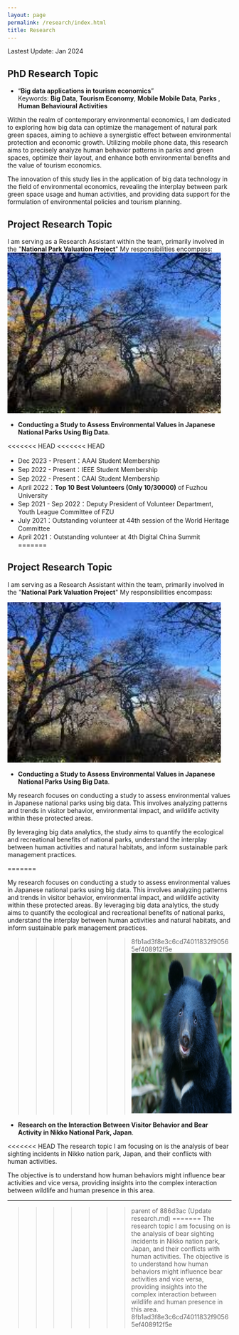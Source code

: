 ```yaml
---
layout: page
permalink: /research/index.html
title: Research
---
```


Lastest Update:  Jan 2024

## PhD Research Topic

- “**Big data applications in tourism economics**”<br>
Keywords:  **Big Data**, **Tourism Economy**, **Mobile Mobile Data**, **Parks** , **Human Behavioural Activities**<br>

Within the realm of contemporary environmental economics, I am dedicated to exploring how big data can optimize the management of natural park green spaces, aiming to achieve a synergistic effect between environmental protection and economic growth. Utilizing mobile phone data, this research aims to precisely analyze human behavior patterns in parks and green spaces, optimize their layout, and enhance both environmental benefits and the value of tourism economics. <br>

The innovation of this study lies in the application of big data technology in the field of environmental economics, revealing the interplay between park green space usage and human activities, and providing data support for the formulation of environmental policies and tourism planning. <br>

## Project Research Topic

I am serving as a Research Assistant within the team, primarily involved in the "**National Park Valuation Project**" My responsibilities encompass:<br>
 <img src="/images/nature1.jpg" class="floatpic" width="480" height="360"><br>

 -  **Conducting a Study to Assess Environmental Values in Japanese National Parks Using Big Data**.<br>

<<<<<<< HEAD
<<<<<<< HEAD
- Dec 2023 - Present：AAAI Student Membership
- Sep 2022 - Present：IEEE Student Membership
- Sep 2022 - Present：CAAI Student Membership
- April 2022：**Top 10 Best Volunteers (Only 10/30000)** of Fuzhou University
- Sep 2021 - Sep 2022：Deputy President of Volunteer Department, Youth League Committee of FZU
- July 2021：Outstanding volunteer at 44th session of the World Heritage Committee
- April 2021：Outstanding volunteer at 4th Digital China Summit<br>
=======
## Project Research Topic

 I am serving as a Research Assistant within the team, primarily involved in the "**National Park Valuation Project**" My responsibilities encompass:<br>

 <img src="/images/nature1.jpg" class="floatpic" width="480" height="360"><br>
 
 
-  **Conducting a Study to Assess Environmental Values in Japanese National Parks Using Big Data**.<br>


My research focuses on conducting a study to assess environmental values in Japanese national parks using big data. This involves analyzing patterns and trends in visitor behavior, environmental impact, and wildlife activity within these protected areas.<br>

By leveraging big data analytics, the study aims to quantify the ecological and recreational benefits of national parks, understand the interplay between human activities and natural habitats, and inform sustainable park management practices. <br>

   
=======

My research focuses on conducting a study to assess environmental values in Japanese national parks using big data. This involves analyzing patterns and trends in visitor behavior, environmental impact, and wildlife activity within these protected areas. By leveraging big data analytics, the study aims to quantify the ecological and recreational benefits of national parks, understand the interplay between human activities and natural habitats, and inform sustainable park management practices. <br>
 
>>>>>>> 8fb1ad3f8e3c6cd74011832f90565ef408912f5e
<img src="/images/bear1.jpg" class="floatpic" width="480" height="360"><br>


- **Research on the Interaction Between Visitor Behavior and Bear Activity in Nikko National Park, Japan**.<br>

<<<<<<< HEAD
The research topic I am focusing on is the analysis of bear sighting incidents in Nikko nation park, Japan, and their conflicts with human activities.<br>

The objective is to understand how human behaviors might influence bear activities and vice versa, providing insights into the complex interaction between wildlife and human presence in this area.<br>


---
>>>>>>> parent of 886d3ac (Update research.md)
=======
The research topic I am focusing on is the analysis of bear sighting incidents in Nikko nation park, Japan, and their conflicts with human activities. The objective is to understand how human behaviors might influence bear activities and vice versa, providing insights into the complex interaction between wildlife and human presence in this area.<br>
>>>>>>> 8fb1ad3f8e3c6cd74011832f90565ef408912f5e
